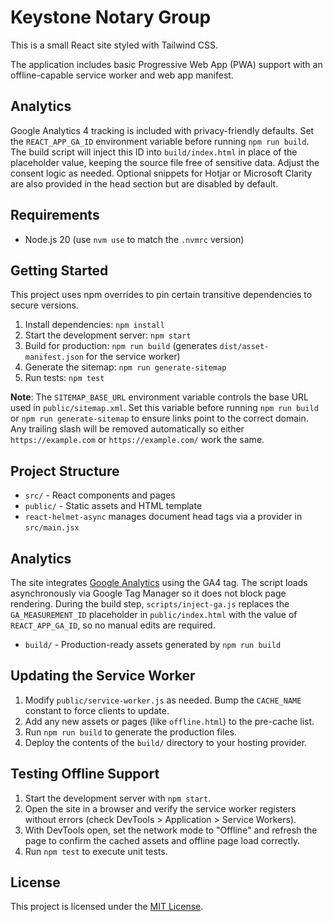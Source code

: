 # Keystone Notary Group

This is a small React site styled with Tailwind CSS.

The application includes basic Progressive Web App (PWA) support with an
offline-capable service worker and web app manifest.

## Analytics

Google Analytics 4 tracking is included with privacy-friendly defaults. Set the
`REACT_APP_GA_ID` environment variable before running `npm run build`. The build
script will inject this ID into `build/index.html` in place of the placeholder
value, keeping the source file free of sensitive data. Adjust the consent logic
as needed.
Optional snippets for Hotjar or Microsoft Clarity are also provided in the head
section but are disabled by default.

## Requirements

 - Node.js 20 (use `nvm use` to match the `.nvmrc` version)

## Getting Started

This project uses npm overrides to pin certain transitive dependencies to secure versions.

1. Install dependencies: `npm install`
2. Start the development server: `npm start`
3. Build for production: `npm run build` (generates `dist/asset-manifest.json` for the service worker)
4. Generate the sitemap: `npm run generate-sitemap`
5. Run tests: `npm test`

**Note**: The `SITEMAP_BASE_URL` environment variable controls the base URL
used in `public/sitemap.xml`. Set this variable before running
`npm run build` or `npm run generate-sitemap` to ensure links point to the
correct domain. Any trailing slash will be removed automatically so either
`https://example.com` or `https://example.com/` work the same.

## Project Structure

- `src/` - React components and pages
- `public/` - Static assets and HTML template
- `react-helmet-async` manages document head tags via a provider in `src/main.jsx`

## Analytics

The site integrates [Google Analytics](https://analytics.google.com/) using the
GA4 tag. The script loads asynchronously via Google Tag Manager so it does not
block page rendering. During the build step, `scripts/inject-ga.js` replaces the
`GA_MEASUREMENT_ID` placeholder in `public/index.html` with the value of
`REACT_APP_GA_ID`, so no manual edits are required.

- `build/` - Production-ready assets generated by `npm run build`

## Updating the Service Worker

1. Modify `public/service-worker.js` as needed. Bump the `CACHE_NAME` constant to force clients to update.
2. Add any new assets or pages (like `offline.html`) to the pre-cache list.
3. Run `npm run build` to generate the production files.
4. Deploy the contents of the `build/` directory to your hosting provider.

## Testing Offline Support

1. Start the development server with `npm start`.
2. Open the site in a browser and verify the service worker registers without errors (check DevTools > Application > Service Workers).
3. With DevTools open, set the network mode to "Offline" and refresh the page to confirm the cached assets and offline page load correctly.
4. Run `npm test` to execute unit tests.

## License

This project is licensed under the [MIT License](LICENSE).

